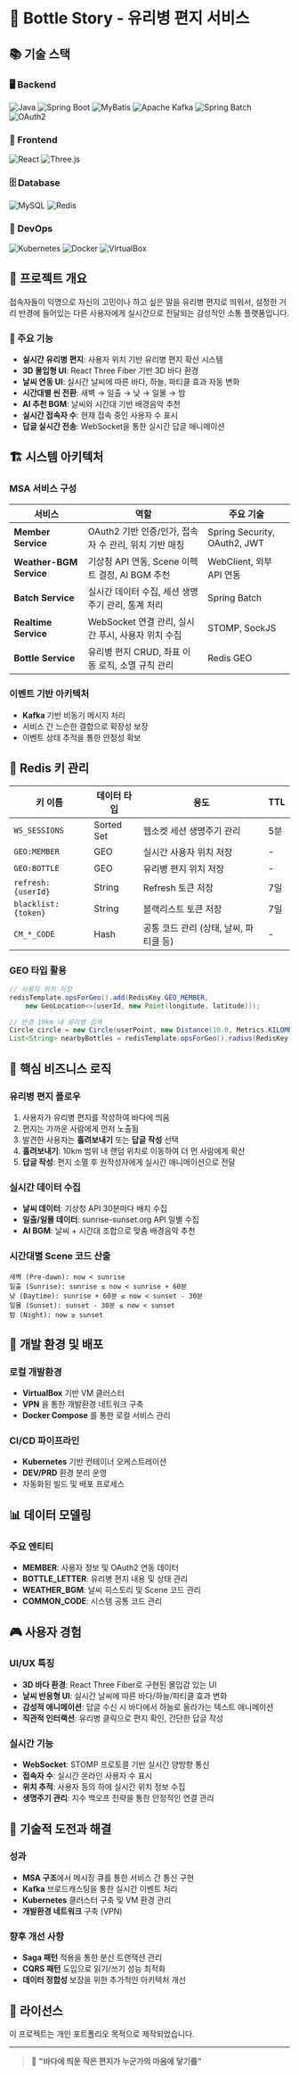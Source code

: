 # 🌊 Bottle Story - 유리병 편지 서비스

## 📚 기술 스택

### 🖥 Backend
![Java](https://img.shields.io/badge/Java_17-007396?style=for-the-badge&logo=java&logoColor=white)
![Spring Boot](https://img.shields.io/badge/Spring_Boot_3.5.3-6DB33F?style=for-the-badge&logo=spring&logoColor=white)
![MyBatis](https://img.shields.io/badge/MyBatis-006D97?style=for-the-badge&logo=mybatis&logoColor=white)
![Apache Kafka](https://img.shields.io/badge/Apache_Kafka-231F20?style=for-the-badge&logo=apache-kafka&logoColor=white)
![Spring Batch](https://img.shields.io/badge/Spring_Batch-6DB33F?style=for-the-badge&logo=spring&logoColor=white)
![OAuth2](https://img.shields.io/badge/OAuth2-000000?style=for-the-badge&logo=auth0&logoColor=white)

### 🎨 Frontend
![React](https://img.shields.io/badge/React-20232A?style=for-the-badge&logo=react&logoColor=61DAFB)
![Three.js](https://img.shields.io/badge/Three.js-000000?style=for-the-badge&logo=three.js&logoColor=white)

### 🗄 Database
![MySQL](https://img.shields.io/badge/MySQL-4479A1?style=for-the-badge&logo=mysql&logoColor=white)
![Redis](https://img.shields.io/badge/Redis-DC382D?style=for-the-badge&logo=redis&logoColor=white)

### 🚀 DevOps
![Kubernetes](https://img.shields.io/badge/Kubernetes-326CE5?style=for-the-badge&logo=kubernetes&logoColor=white)
![Docker](https://img.shields.io/badge/Docker-2CA5E0?style=for-the-badge&logo=docker&logoColor=white)
![VirtualBox](https://img.shields.io/badge/VirtualBox-183A61?style=for-the-badge&logo=virtualbox&logoColor=white)

## 📖 프로젝트 개요

접속자들이 익명으로 자신의 고민이나 하고 싶은 말을 유리병 편지로 띄워서, 설정한 거리 반경에 들어있는 다른 사용자에게 실시간으로 전달되는 감성적인 소통 플랫폼입니다.

### 🌟 주요 기능

- **실시간 유리병 편지**: 사용자 위치 기반 유리병 편지 확산 시스템
- **3D 몰입형 UI**: React Three Fiber 기반 3D 바다 환경
- **날씨 연동 UI**: 실시간 날씨에 따른 바다, 하늘, 파티클 효과 자동 변화
- **시간대별 씬 전환**: 새벽 → 일출 → 낮 → 일몰 → 밤
- **AI 추천 BGM**: 날씨와 시간대 기반 배경음악 추천
- **실시간 접속자 수**: 현재 접속 중인 사용자 수 표시
- **답글 실시간 전송**: WebSocket을 통한 실시간 답글 애니메이션

## 🏗 시스템 아키텍처

### MSA 서비스 구성

| 서비스 | 역할 | 주요 기술 |
|--------|------|-----------|
| **Member Service** | OAuth2 기반 인증/인가, 접속자 수 관리, 위치 기반 매칭 | Spring Security, OAuth2, JWT |
| **Weather-BGM Service** | 기상청 API 연동, Scene 이펙트 결정, AI BGM 추천 | WebClient, 외부 API 연동 |
| **Batch Service** | 실시간 데이터 수집, 세션 생명주기 관리, 통계 처리 | Spring Batch |
| **Realtime Service** | WebSocket 연결 관리, 실시간 푸시, 사용자 위치 수집 | STOMP, SockJS |
| **Bottle Service** | 유리병 편지 CRUD, 좌표 이동 로직, 소멸 규칙 관리 | Redis GEO |

### 이벤트 기반 아키텍처
- **Kafka** 기반 비동기 메시지 처리
- 서비스 간 느슨한 결합으로 확장성 보장
- 이벤트 상태 추적을 통한 안정성 확보

## 💾 Redis 키 관리

| 키 이름 | 데이터 타입 | 용도 | TTL |
|---------|------------|------|-----|
| `WS_SESSIONS` | Sorted Set | 웹소켓 세션 생명주기 관리 | 5분 |
| `GEO:MEMBER` | GEO | 실시간 사용자 위치 저장 | - |
| `GEO:BOTTLE` | GEO | 유리병 편지 위치 저장 | - |
| `refresh:{userId}` | String | Refresh 토큰 저장 | 7일 |
| `blacklist:{token}` | String | 블랙리스트 토큰 저장 | 7일 |
| `CM_*_CODE` | Hash | 공통 코드 관리 (상태, 날씨, 파티클 등) | - |

### GEO 타입 활용
```java
// 사용자 위치 저장
redisTemplate.opsForGeo().add(RedisKey.GEO_MEMBER, 
    new GeoLocation<>(userId, new Point(longitude, latitude)));

// 반경 10km 내 유리병 검색
Circle circle = new Circle(userPoint, new Distance(10.0, Metrics.KILOMETERS));
List<String> nearbyBottles = redisTemplate.opsForGeo().radius(RedisKey.GEO_BOTTLE, circle);
```

## 🎯 핵심 비즈니스 로직

### 유리병 편지 플로우
1. 사용자가 유리병 편지를 작성하여 바다에 띄움
2. 편지는 가까운 사람에게 먼저 노출됨
3. 발견한 사용자는 **흘려보내기** 또는 **답글 작성** 선택
4. **흘려보내기**: 10km 범위 내 랜덤 위치로 이동하여 더 먼 사람에게 확산
5. **답글 작성**: 편지 소멸 후 원작성자에게 실시간 애니메이션으로 전달

### 실시간 데이터 수집
- **날씨 데이터**: 기상청 API 30분마다 배치 수집
- **일출/일몰 데이터**: sunrise-sunset.org API 일별 수집
- **AI BGM**: 날씨 + 시간대 조합으로 맞춤 배경음악 추천

### 시간대별 Scene 코드 산출
```
새벽 (Pre-dawn): now < sunrise
일출 (Sunrise): sunrise ≤ now < sunrise + 60분
낮 (Daytime): sunrise + 60분 ≤ now < sunset - 30분
일몰 (Sunset): sunset - 30분 ≤ now < sunset
밤 (Night): now ≥ sunset
```

## 🚀 개발 환경 및 배포

### 로컬 개발환경
- **VirtualBox** 기반 VM 클러스터
- **VPN** 을 통한 개발환경 네트워크 구축
- **Docker Compose** 를 통한 로컬 서비스 관리

### CI/CD 파이프라인
- **Kubernetes** 기반 컨테이너 오케스트레이션
- **DEV/PRD** 환경 분리 운영
- 자동화된 빌드 및 배포 프로세스

## 📊 데이터 모델링

### 주요 엔티티
- **MEMBER**: 사용자 정보 및 OAuth2 연동 데이터
- **BOTTLE_LETTER**: 유리병 편지 내용 및 상태 관리
- **WEATHER_BGM**: 날씨 히스토리 및 Scene 코드 관리
- **COMMON_CODE**: 시스템 공통 코드 관리

## 🎮 사용자 경험

### UI/UX 특징
- **3D 바다 환경**: React Three Fiber로 구현된 몰입감 있는 UI
- **날씨 반응형 UI**: 실시간 날씨에 따른 바다/하늘/파티클 효과 변화
- **감성적 애니메이션**: 답글 수신 시 바다에서 하늘로 올라가는 텍스트 애니메이션
- **직관적 인터랙션**: 유리병 클릭으로 편지 확인, 간단한 답글 작성

### 실시간 기능
- **WebSocket**: STOMP 프로토콜 기반 실시간 양방향 통신
- **접속자 수**: 실시간 온라인 사용자 수 표시
- **위치 추적**: 사용자 동의 하에 실시간 위치 정보 수집
- **생명주기 관리**: 지수 백오프 전략을 통한 안정적인 연결 관리

## 🔧 기술적 도전과 해결

### 성과
- **MSA 구조**에서 메시징 큐를 통한 서비스 간 통신 구현
- **Kafka** 브로드캐스팅을 통한 실시간 이벤트 처리
- **Kubernetes** 클러스터 구축 및 VM 환경 관리
- **개발환경 네트워크** 구축 (VPN)

### 향후 개선 사항
- **Saga 패턴** 적용을 통한 분산 트랜잭션 관리
- **CQRS 패턴** 도입으로 읽기/쓰기 성능 최적화
- **데이터 정합성** 보장을 위한 추가적인 아키텍처 개선

## 📝 라이선스

이 프로젝트는 개인 포트폴리오 목적으로 제작되었습니다.

---

> 🌊 **"바다에 띄운 작은 편지가 누군가의 마음에 닿기를"**
